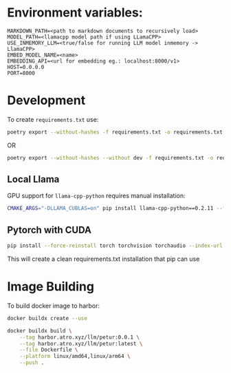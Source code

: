 # Environment variables:
```env
MARKDOWN_PATH=<path to markdown documents to recursively load>
MODEL_PATH=<llamacpp model path if using LLamaCPP>
USE_INMEMORY_LLM=<true/false for running LLM model inmemory -> LlamaCPP>
EMBED_MODEL_NAME=<name>
EMBEDDING_API=<url for embedding eg.: localhost:8000/v1>
HOST=0.0.0.0
PORT=8000
```

# Development
To create `requirements.txt` use:
```sh
poetry export --without-hashes -f requirements.txt -o requirements.txt
```
OR
```sh
poetry export --without-hashes --without dev -f requirements.txt -o requirements.txt
```

## Local Llama
GPU support for `llama-cpp-python` requires manual installation:
```sh
CMAKE_ARGS="-DLLAMA_CUBLAS=on" pip install llama-cpp-python==0.2.11 --force-reinstall --no-cache-dir
```

## Pytorch with CUDA
```sh
pip install --force-reinstall torch torchvision torchaudio --index-url https://download.pytorch.org/whl/cu121        
```

This will create a clean requirements.txt installation that pip can use

# Image Building
To build docker image to harbor:
```sh
docker buildx create --use
```
```sh
docker buildx build \
    --tag harbor.atro.xyz/llm/petur:0.0.1 \
    --tag harbor.atro.xyz/llm/petur:latest \
    --file Dockerfile \
    --platform linux/amd64,linux/arm64 \
    --push .
```